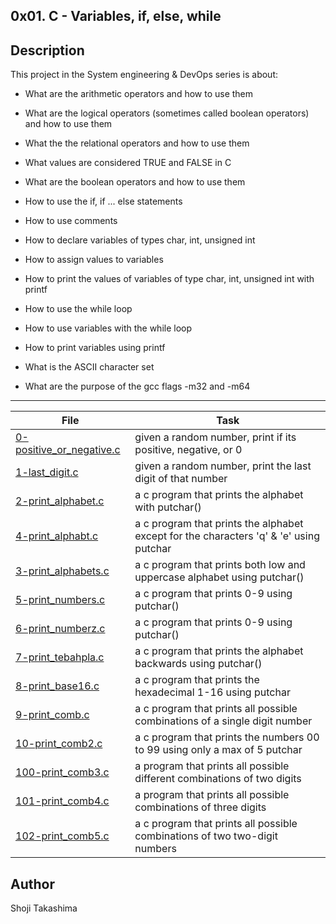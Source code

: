 0x01. C - Variables, if, else, while
---
## Description

This project in the System engineering & DevOps series is about:

* What are the arithmetic operators and how to use them

* What are the logical operators (sometimes called boolean operators) and how to use them

* What the the relational operators and how to use them

* What values are considered TRUE and FALSE in C

* What are the boolean operators and how to use them

* How to use the if, if ... else statements

* How to use comments

* How to declare variables of types char, int, unsigned int

* How to assign values to variables

* How to print the values of variables of type char, int, unsigned int with printf

* How to use the while loop

* How to use variables with the while loop

* How to print variables using printf

* What is the ASCII character set

* What are the purpose of the gcc flags -m32 and -m64

---
File|Task
---|---
[0-positive_or_negative.c ](./0-positive_or_negative.c ) | given a random number, print if its positive, negative, or 0
[1-last_digit.c ](./1-last_digit.c ) | given a random number, print the last digit of that number
[2-print_alphabet.c ](./2-print_alphabet.c ) | a c program that prints the alphabet with putchar() 
[4-print_alphabt.c ](./4-print_alphabt.c ) | a c program that prints the alphabet except for the characters 'q' & 'e' using putchar
[3-print_alphabets.c ](./3-print_alphabets.c ) | a c program that prints both low and uppercase alphabet using putchar()
[5-print_numbers.c ](./5-print_numbers.c ) | a c program that prints 0-9 using putchar()
[6-print_numberz.c ](./6-print_numberz.c ) | a c program that prints 0-9 using putchar()
[7-print_tebahpla.c ](./7-print_tebahpla.c ) | a c program that prints the alphabet backwards using putchar()
[8-print_base16.c ](./8-print_base16.c ) | a c program that prints the hexadecimal 1-16 using putchar
[9-print_comb.c ](./9-print_comb.c ) | a c program that prints all possible combinations of a single digit number
[10-print_comb2.c ](./10-print_comb2.c ) | a c program that prints the numbers 00 to 99 using only a max of 5 putchar
[100-print_comb3.c ](./100-print_comb3.c ) | a program that prints all possible different combinations of two digits
[101-print_comb4.c ](./101-print_comb4.c ) | a program that prints all possible combinations of three digits
[102-print_comb5.c ](./102-print_comb5.c ) | a c program that prints all possible combinations of two two-digit numbers
## Author
 Shoji Takashima
